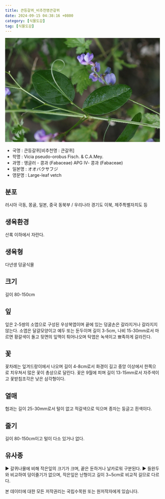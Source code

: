 ```yaml
---
title: 큰등갈퀴_비추천명큰갈퀴
date: 2024-09-15 04:38:16 +0800
category: [식물도감]
tag: [식물도감]
---
```




![큰등갈퀴[비추천명 : 큰갈퀴]](/assets/img/fileUpload/plants/basic/Leguminosae/Vicia/12348/5_th2.jpg)
- 국명 : 큰등갈퀴[비추천명 : 큰갈퀴]
- 학명 : Vicia pseudo-orobus Fisch. & C.A.Mey.
- 과명 : 앵글러 - 콩과 (Fabaceae) APG Ⅳ- 콩과 (Fabaceae)
- 일본명 : オオバクサフジ
- 영문명 : Large-leaf vetch


## 분포
러시아 극동, 몽골, 일본, 중국 동북부 / 우리나라 경기도 이북, 제주특별자치도 등
## 생육환경
산록 이하에서 자란다.
## 생육형
다년생  덩굴식물
## 크기
길이 80-150cm
## 잎
잎은 2-5쌍의 소엽으로 구성된 우상복엽이며 끝에 있는 덩굴손은 갈라지거나 갈라지지 않는다. 소엽은 달걀모양이고 예두 또는 둔두이며 길이 3-5cm, 나비 15-30mm로서 마르면 황갈색이 돌고 뒷면의 잎맥이 튀어나오며 탁엽은 녹색이고 뾰족하게 갈라진다.
## 꽃
꽃차례는 잎겨드랑이에서 나오며 길이 4-8cm로서 화경이 길고 중앙 이상에서 한쪽으로 치우쳐서 많은 꽃이 총상으로 달린다. 꽃은 9월에 피며 길이 13-15mm로서 자주색이고 꽃받침조각은 낮은 삼각형이다.
## 열매
협과는 길이 25-30mm로서 털이 없고 적갈색으로 익으며 종자는 둥글고 흰색이다.
## 줄기
길이 80-150cm이고 털이 다소 있거나 없다.
## 유사종
▶ 갈퀴나물에 비해 작은잎의 크기가 크며, 끝은 둔하거나 날카로워 구분된다. 
▶ 들완두와 비교하여 덩이줄기가 없으며, 작은잎은 난형이고 길이 3~5cm로 비교적 길므로 다르다.






본 데이터에 대한 모든 저작권리는 국립수목원 또는 원저작자에게 있습니다.
